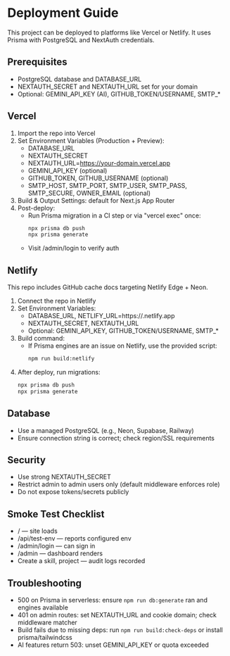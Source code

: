 # Deployment Guide

This project can be deployed to platforms like Vercel or Netlify. It uses Prisma with PostgreSQL and NextAuth credentials.

## Prerequisites
- PostgreSQL database and DATABASE_URL
- NEXTAUTH_SECRET and NEXTAUTH_URL set for your domain
- Optional: GEMINI_API_KEY (AI), GITHUB_TOKEN/USERNAME, SMTP_*

## Vercel
1. Import the repo into Vercel
2. Set Environment Variables (Production + Preview):
   - DATABASE_URL
   - NEXTAUTH_SECRET
   - NEXTAUTH_URL=https://your-domain.vercel.app
   - GEMINI_API_KEY (optional)
   - GITHUB_TOKEN, GITHUB_USERNAME (optional)
   - SMTP_HOST, SMTP_PORT, SMTP_USER, SMTP_PASS, SMTP_SECURE, OWNER_EMAIL (optional)
3. Build & Output Settings: default for Next.js App Router
4. Post-deploy:
   - Run Prisma migration in a CI step or via "vercel exec" once:
     ```bash
     npx prisma db push
     npx prisma generate
     ```
   - Visit /admin/login to verify auth

## Netlify
This repo includes GitHub cache docs targeting Netlify Edge + Neon.

1. Connect the repo in Netlify
2. Set Environment Variables:
   - DATABASE_URL, NETLIFY_URL=https://<site>.netlify.app
   - NEXTAUTH_SECRET, NEXTAUTH_URL
   - Optional: GEMINI_API_KEY, GITHUB_TOKEN/USERNAME, SMTP_*
3. Build command:
   - If Prisma engines are an issue on Netlify, use the provided script:
     ```bash
     npm run build:netlify
     ```
4. After deploy, run migrations:
   ```bash
   npx prisma db push
   npx prisma generate
   ```

## Database
- Use a managed PostgreSQL (e.g., Neon, Supabase, Railway)
- Ensure connection string is correct; check region/SSL requirements

## Security
- Use strong NEXTAUTH_SECRET
- Restrict admin to admin users only (default middleware enforces role)
- Do not expose tokens/secrets publicly

## Smoke Test Checklist
- / — site loads
- /api/test-env — reports configured env
- /admin/login — can sign in
- /admin — dashboard renders
- Create a skill, project — audit logs recorded

## Troubleshooting
- 500 on Prisma in serverless: ensure `npm run db:generate` ran and engines available
- 401 on admin routes: set NEXTAUTH_URL and cookie domain; check middleware matcher
- Build fails due to missing deps: run `npm run build:check-deps` or install prisma/tailwindcss
- AI features return 503: unset GEMINI_API_KEY or quota exceeded

